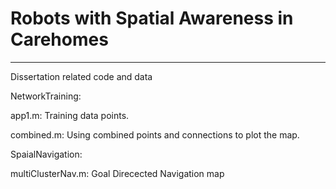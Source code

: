 # Robots with Spatial Awareness in Carehomes
---
Dissertation related code and data

NetworkTraining:

app1.m: Training data points.

combined.m: Using combined points and connections to plot the map.

SpaialNavigation:

multiClusterNav.m: Goal Direcected Navigation map
